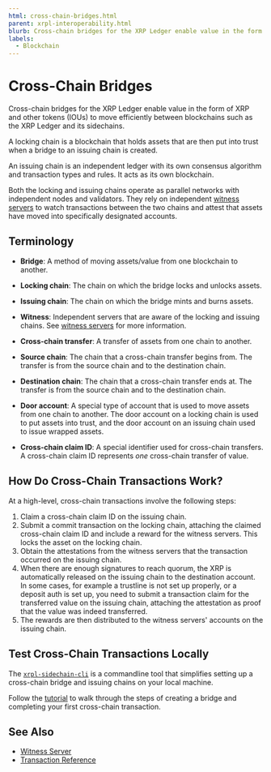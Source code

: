 ```yaml
---
html: cross-chain-bridges.html
parent: xrpl-interoperability.html
blurb: Cross-chain bridges for the XRP Ledger enable value in the form of XRP and other tokens (IOUs) to move efficiently between blockchains.
labels:
  - Blockchain
---
```

# Cross-Chain Bridges

Cross-chain bridges for the XRP Ledger enable value in the form of XRP and other tokens (IOUs) to move efficiently between blockchains such as the XRP Ledger and its sidechains.

A locking chain is a blockchain that holds assets that are then put into trust when a bridge to an issuing chain is created.

An issuing chain is an independent ledger with its own consensus algorithm and transaction types and rules. It acts as its own blockchain.

Both the locking and issuing chains operate as parallel networks with independent nodes and validators. They rely on independent [witness servers](witness-server.html) to watch transactions between the two chains and attest that assets have moved into specifically designated accounts.


## Terminology

- **Bridge**: A method of moving assets/value from one blockchain to another.

- **Locking chain**: The chain on which the bridge locks and unlocks assets.

- **Issuing chain**: The chain on which the bridge mints and burns assets.

- **Witness**: Independent servers that are aware of the locking and issuing chains. See [witness servers](witness-server.html) for more information.

- **Cross-chain transfer**: A transfer of assets from one chain to another.

- **Source chain**: The chain that a cross-chain transfer begins from. The transfer is from the source chain and to the destination chain.

- **Destination chain**: The chain that a cross-chain transfer ends at. The transfer is from the source chain and to the destination chain.

- **Door account**: A special type of account that is used to move assets from one chain to another. The door account on a locking chain is used to put assets into trust, and the door account on an issuing chain used to issue wrapped assets. 

- **Cross-chain claim ID**: A special identifier used for cross-chain transfers. A cross-chain claim ID represents *one* cross-chain transfer of value.


## How Do Cross-Chain Transactions Work?
 
At a high-level, cross-chain transactions involve the following steps: 

1. Claim a cross-chain claim ID on the issuing chain.
2. Submit a commit transaction on the locking chain, attaching the claimed cross-chain claim ID and include a reward for the witness servers. This locks the asset on the locking chain.
3. Obtain the attestations from the witness servers that the transaction occurred on the issuing chain.
4. When there are enough signatures to reach quorum, the XRP is automatically released on the issuing chain to the destination account. In some cases, for example a trustline is not set up properly, or a deposit auth is set up, you need to submit a transaction claim for the transferred value on the issuing chain, attaching the attestation as proof that the value was indeed transferred.
5. The rewards are then distributed to the witness servers' accounts on the issuing chain.


## Test Cross-Chain Transactions Locally

The [`xrpl-sidechain-cli`](https://github.com/XRPLF/sidechain-cli) is a commandline tool that simplifies setting up a cross-chain bridge and issuing chains on your local machine. 

Follow the [tutorial](https://github.com/XRPLF/sidechain-cli/blob/main/scripts/tutorial.sh) to walk through the steps of creating a bridge and completing your first cross-chain transaction. 


## See Also

- [Witness Server](witness-server.html)
- [Transaction Reference](transaction-types.html)
 
